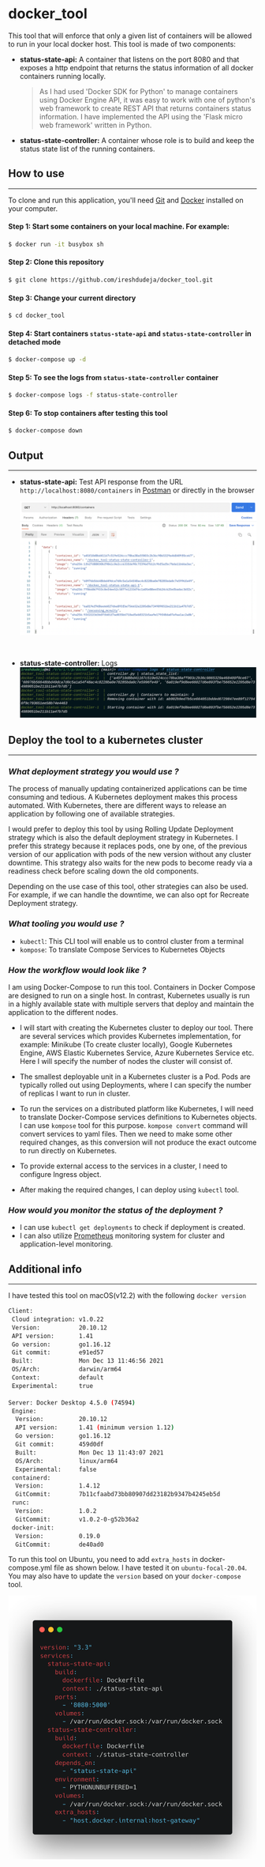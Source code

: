 # docker_tool

This tool that will enforce that only a given list of containers will be allowed to run in your local docker host. This tool is made of two components:

- **status-state-api:** A container that listens on the port 8080 and that exposes a http endpoint that returns the status information of all docker containers running locally.

  > As I had used 'Docker SDK for Python' to manage containers using Docker Engine API, it was easy to work with one of python's web framework to create REST API that returns containers status information. I have implemented the API using the 'Flask micro web framework' written in Python.

- **status-state-controller:** A container whose role is to build and keep the status state list of the running containers.

## How to use

---

To clone and run this application, you'll need [Git](https://git-scm.com/downloads) and [Docker](https://docs.docker.com/get-docker/) installed on your computer.

#### Step 1: Start some containers on your local machine. For example:

```bash
$ docker run -it busybox sh
```

#### Step 2: Clone this repository

```bash
$ git clone https://github.com/ireshdudeja/docker_tool.git
```

#### Step 3: Change your current directory

```bash
$ cd docker_tool
```

#### Step 4: Start containers `status-state-api` and `status-state-controller` in detached mode

```bash
$ docker-compose up -d
```

#### Step 5: To see the logs from `status-state-controller` container

```bash
$ docker-compose logs -f status-state-controller
```

#### Step 6: To stop containers after testing this tool

```bash
$ docker-compose down
```

## Output

---

- **status-state-api:** Test API response from the URL `http://localhost:8080/containers` in [Postman](https://www.postman.com/downloads/) or directly in the browser

  ![API Response](./api_output.png)

<br/>

- **status-state-controller:** Logs
  <br/>
  ![Controller Output](./controller_output.png)

## Deploy the tool to a kubernetes cluster

---

### _What deployment strategy you would use ?_

The process of manually updating containerized applications can be time consuming and tedious. A Kubernetes deployment makes this process automated. With Kubernetes, there are different ways to release an application by following one of available strategies.

I would prefer to deploy this tool by using Rolling Update Deployment strategy which is also the default deployment strategy in Kubernetes. I prefer this strategy because it replaces pods, one by one, of the previous version of our application with pods of the new version without any cluster downtime. This strategy also waits for the new pods to become ready via a readiness check before scaling down the old components.

Depending on the use case of this tool, other strategies can also be used. For example, if we can handle the downtime, we can also opt for Recreate Deployment strategy.

### _What tooling you would use ?_

- `kubectl`: This CLI tool will enable us to control cluster from a terminal
- `kompose`: To translate Compose Services to Kubernetes Objects

### _How the workflow would look like ?_

I am using Docker-Compose to run this tool. Containers in Docker Compose are designed to run on a single host. In contrast, Kubernetes usually is run in a highly available state with multiple servers that deploy and maintain the application to the different nodes.

- I will start with creating the Kubernetes cluster to deploy our tool. There are several services which provides Kubernetes implementation, for example: Minikube (To create cluster locally), Google Kubernetes Engine, AWS Elastic Kubernetes Service, Azure Kubernetes Service etc. Here I will specify the number of nodes the cluster will consist of.

- The smallest deployable unit in a Kubernetes cluster is a Pod. Pods are typically rolled out using Deployments, where I can specify the number of replicas I want to run in cluster.

- To run the services on a distributed platform like Kubernetes, I will need to translate Docker-Compose services definitions to Kubernetes objects. I can use `kompose` tool for this purpose. `kompose convert` command will convert services to yaml files. Then we need to make some other required changes, as this conversion will not produce the exact outcome to run directly on Kubernetes.

- To provide external access to the services in a cluster, I need to configure Ingress object.

- After making the required changes, I can deploy using `kubectl` tool.

### _How would you monitor the status of the deployment ?_

- I can use `kubectl get deployments` to check if deployment is created.
- I can also utilize [Prometheus](https://prometheus.io/) monitoring system for cluster and application-level monitoring.

## Additional info

---

I have tested this tool on macOS(v12.2) with the following `docker version`

```bash
Client:
 Cloud integration: v1.0.22
 Version:           20.10.12
 API version:       1.41
 Go version:        go1.16.12
 Git commit:        e91ed57
 Built:             Mon Dec 13 11:46:56 2021
 OS/Arch:           darwin/arm64
 Context:           default
 Experimental:      true

Server: Docker Desktop 4.5.0 (74594)
 Engine:
  Version:          20.10.12
  API version:      1.41 (minimum version 1.12)
  Go version:       go1.16.12
  Git commit:       459d0df
  Built:            Mon Dec 13 11:43:07 2021
  OS/Arch:          linux/arm64
  Experimental:     false
 containerd:
  Version:          1.4.12
  GitCommit:        7b11cfaabd73bb80907dd23182b9347b4245eb5d
 runc:
  Version:          1.0.2
  GitCommit:        v1.0.2-0-g52b36a2
 docker-init:
  Version:          0.19.0
  GitCommit:        de40ad0
```

To run this tool on Ubuntu, you need to add `extra_hosts` in docker-compose.yml file as shown below. I have tested it on `ubuntu-focal-20.04`. You may also have to update the `version` based on your `docker-compose` tool.

![Ubuntu fix](./ubuntu_fix.png)
